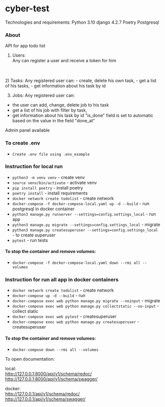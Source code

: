# cyber-test

Technologies and requirements:
Python 3.10
django 4.2.7
Poetry
Postgresql

### About

API for app todo list

1) Users:  
Any can register a user and receive a token for him
<br>
<br>
2) Tasks: 
Any registered user can:  
- create, delete his own task, 
- get a list of  his tasks, 
- get information about his task by id  

3) Jobs: 
Any registered user can:
- the user can add, change, delete job to his task
- get a list of  his job with filter by task, 
- get information about his task by id
"is_done" field is set to automatic based on the value in the field "done_at"

Admin panel available

### To create .env
* `Create .env file using .env_example`

### Instruction for local run
* `python3 -m venv venv` - create venv 
* `source venv/bin/activate` - activate venv  
* `pip install poetry` - install poetry
* `poetry install` - install requirements
* `docker network create todolist` - create network
* `docker-compose -f docker-compose-local.yaml up -d --build` - run 
  postgresql in docker container
* `python3 manage.py runserver --settings=config.settings_local` - run app
* `python3 manage.py migrate --settings=config.settings_local` - migrate
* `python3 manage.py createsuperuser --settings=config.settings_local` - to create superuser
* `pytest` - run tests

#### To stop the container and remove volumes:

* `docker-compose -f docker-compose-local.yaml down --rmi all --volumes`

### Instruction for run all app in docker containers

* `docker network create todolist` - create network
* `docker-compose up -d --build` - run
* `docker-compose exec web python manage.py migrate --noinput` - migrate
* `docker-compose exec web python manage.py collectstatic --no-input` - 
  collect static
* `docker-compose exec web pytest` - createsuperuser
* `docker-compose exec web python manage.py createsuperuser` - createsuperuser


#### To stop the container and remove volumes:

* `docker-compose down --rmi all --volumes`

To open documentation:

local:  
http://127.0.0.1:8000/api/v1/schema/redoc/
http://127.0.0.1:8000/api/v1/schema/swagger/  

docker:  
http://127.0.0.1/api/v1/schema/redoc/  
http://127.0.0.1/api/v1/schema/swagger/  

